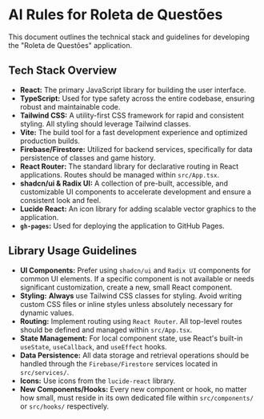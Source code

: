 # AI Rules for Roleta de Questões

This document outlines the technical stack and guidelines for developing the "Roleta de Questões" application.

## Tech Stack Overview

*   **React:** The primary JavaScript library for building the user interface.
*   **TypeScript:** Used for type safety across the entire codebase, ensuring robust and maintainable code.
*   **Tailwind CSS:** A utility-first CSS framework for rapid and consistent styling. All styling should leverage Tailwind classes.
*   **Vite:** The build tool for a fast development experience and optimized production builds.
*   **Firebase/Firestore:** Utilized for backend services, specifically for data persistence of classes and game history.
*   **React Router:** The standard library for declarative routing in React applications. Routes should be managed within `src/App.tsx`.
*   **shadcn/ui & Radix UI:** A collection of pre-built, accessible, and customizable UI components to accelerate development and ensure a consistent look and feel.
*   **Lucide React:** An icon library for adding scalable vector graphics to the application.
*   **`gh-pages`:** Used for deploying the application to GitHub Pages.

## Library Usage Guidelines

*   **UI Components:** Prefer using `shadcn/ui` and `Radix UI` components for common UI elements. If a specific component is not available or needs significant customization, create a new, small React component.
*   **Styling:** **Always** use Tailwind CSS classes for styling. Avoid writing custom CSS files or inline styles unless absolutely necessary for dynamic values.
*   **Routing:** Implement routing using `React Router`. All top-level routes should be defined and managed within `src/App.tsx`.
*   **State Management:** For local component state, use React's built-in `useState`, `useCallback`, and `useEffect` hooks.
*   **Data Persistence:** All data storage and retrieval operations should be handled through the `Firebase/Firestore` services located in `src/services/`.
*   **Icons:** Use icons from the `lucide-react` library.
*   **New Components/Hooks:** Every new component or hook, no matter how small, must reside in its own dedicated file within `src/components/` or `src/hooks/` respectively.